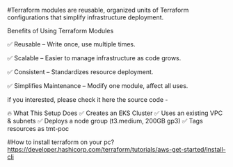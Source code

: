 #Terraform modules are reusable, organized units of Terraform configurations that simplify infrastructure deployment. 

Benefits of Using Terraform Modules

✅ Reusable – Write once, use multiple times.

✅ Scalable – Easier to manage infrastructure as code grows. 

✅ Consistent – Standardizes resource deployment. 

✅ Simplifies Maintenance – Modify one module, affect all uses.

if you interested, please check it here the source code -



🔥 What This Setup Does
✅ Creates an EKS Cluster
✅ Uses an existing VPC & subnets
✅ Deploys a node group (t3.medium, 200GB gp3)
✅ Tags resources as tmt-poc


#How to install terraform on your pc?
https://developer.hashicorp.com/terraform/tutorials/aws-get-started/install-cli


